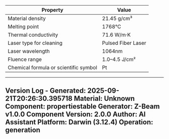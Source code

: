 | Property | Value |
|----------|-------|
| Material density | 21.45 g/cm³ |
| Melting point | 1768°C |
| Thermal conductivity | 71.6 W/m·K |
| Laser type for cleaning | Pulsed Fiber Laser |
| Laser wavelength | 1064nm |
| Fluence range | 1.0–4.5 J/cm² |
| Chemical formula or scientific symbol | Pt |


---
Version Log - Generated: 2025-09-21T20:26:30.395718
Material: Unknown
Component: propertiestable
Generator: Z-Beam v1.0.0
Component Version: 2.0.0
Author: AI Assistant
Platform: Darwin (3.12.4)
Operation: generation
---